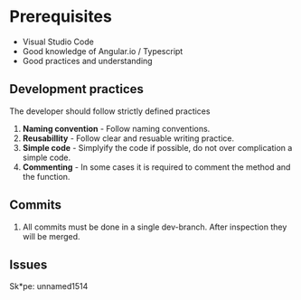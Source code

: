 # Prerequisites

 - Visual Studio Code
 - Good knowledge of Angular.io / Typescript
 - Good practices and understanding

## Development practices
The developer should follow strictly defined practices
1.  **Naming convention** - Follow naming conventions.
2.  **Reusabillity** - Follow clear and resuable writing practice.
3.  **Simple code** - Simplyify the code if possible, do not over complication a simple code.
4.  **Commenting** - In some cases it is required to comment the method and the function.


## Commits

1. All commits must be done in a single dev-branch. After inspection they will be merged.

## Issues
Sk*pe: unnamed1514